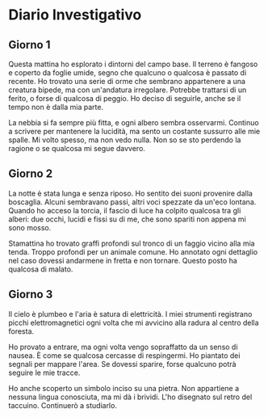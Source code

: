 # Diario Investigativo

## Giorno 1

Questa mattina ho esplorato i dintorni del campo base. Il terreno è fangoso e coperto da foglie umide, segno che qualcuno o qualcosa è passato di recente. Ho trovato una serie di orme che sembrano appartenere a una creatura bipede, ma con un'andatura irregolare. Potrebbe trattarsi di un ferito, o forse di qualcosa di peggio. Ho deciso di seguirle, anche se il tempo non è dalla mia parte.

La nebbia si fa sempre più fitta, e ogni albero sembra osservarmi. Continuo a scrivere per mantenere la lucidità, ma sento un costante sussurro alle mie spalle. Mi volto spesso, ma non vedo nulla. Non so se sto perdendo la ragione o se qualcosa mi segue davvero.

## Giorno 2

La notte è stata lunga e senza riposo. Ho sentito dei suoni provenire dalla boscaglia. Alcuni sembravano passi, altri voci spezzate da un'eco lontana. Quando ho acceso la torcia, il fascio di luce ha colpito qualcosa tra gli alberi: due occhi, lucidi e fissi su di me, che sono spariti non appena mi sono mosso.

Stamattina ho trovato graffi profondi sul tronco di un faggio vicino alla mia tenda. Troppo profondi per un animale comune. Ho annotato ogni dettaglio nel caso dovessi andarmene in fretta e non tornare. Questo posto ha qualcosa di malato.

## Giorno 3

Il cielo è plumbeo e l'aria è satura di elettricità. I miei strumenti registrano picchi elettromagnetici ogni volta che mi avvicino alla radura al centro della foresta.

Ho provato a entrare, ma ogni volta vengo sopraffatto da un senso di nausea. È come se qualcosa cercasse di respingermi. Ho piantato dei segnali per mappare l'area. Se dovessi sparire, forse qualcuno potrà seguire le mie tracce.

Ho anche scoperto un simbolo inciso su una pietra. Non appartiene a nessuna lingua conosciuta, ma mi dà i brividi. L'ho disegnato sul retro del taccuino. Continuerò a studiarlo.
